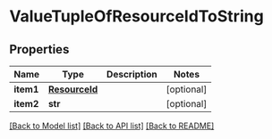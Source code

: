 # ValueTupleOfResourceIdToString

## Properties
Name | Type | Description | Notes
------------ | ------------- | ------------- | -------------
**item1** | [**ResourceId**](ResourceId.md) |  | [optional] 
**item2** | **str** |  | [optional] 

[[Back to Model list]](../README.md#documentation-for-models) [[Back to API list]](../README.md#documentation-for-api-endpoints) [[Back to README]](../README.md)


